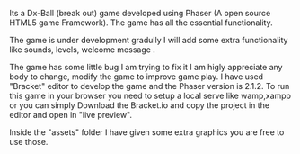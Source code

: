 Its a Dx-Ball (break out) game developed using Phaser (A open source HTML5 game Framework). 
The game has all the essential functionality.

The game is under development gradully I will add some extra functionality like sounds, levels, welcome message .

The game has some little bug I am trying to fix it I am higly appreciate any body to change, modify the game to improve game play.
I have used "Bracket" editor to develop the game and the Phaser version is 2.1.2. To run this game in your browser you need to setup a local serve like wamp,xampp or you can simply Download the Bracket.io and copy the project in the editor and open in "live preview".

Inside the "assets" folder I have given some extra graphics you are free to use those.
